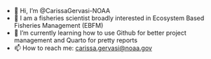 - 👋 Hi, I’m @CarissaGervasi-NOAA
- 👀 I am a fisheries scientist broadly interested in Ecosystem Based Fisheries Management (EBFM)
- 🌱 I’m currently learning how to use Github for better project management and Quarto for pretty reports
- 📫 How to reach me: carissa.gervasi@noaa.gov

<!---
CarissaGervasi-NOAA/CarissaGervasi-NOAA is a ✨ special ✨ repository because its `README.md` (this file) appears on your GitHub profile.
You can click the Preview link to take a look at your changes.
--->
